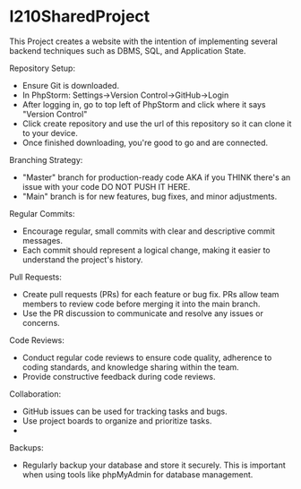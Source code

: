 # I210SharedProject
This Project creates a website with the intention of implementing several backend techniques such as DBMS, SQL, and Application State.

Repository Setup:
- Ensure Git is downloaded.
- In PhpStorm: Settings->Version Control->GitHub->Login
- After logging in, go to top left of PhpStorm and click where it says "Version Control"
- Click create repository and use the url of this repository so it can clone it to your device.
- Once finished downloading, you're good to go and are connected.

Branching Strategy:
- "Master" branch for production-ready code AKA if you THINK there's an issue with your code DO NOT PUSH IT HERE.
- "Main" branch is for new features, bug fixes, and minor adjustments.

Regular Commits:
- Encourage regular, small commits with clear and descriptive commit messages.
- Each commit should represent a logical change, making it easier to understand the project's history.

Pull Requests:
- Create pull requests (PRs) for each feature or bug fix. PRs allow team members to review code before merging it into the main branch.
- Use the PR discussion to communicate and resolve any issues or concerns.

Code Reviews:
- Conduct regular code reviews to ensure code quality, adherence to coding standards, and knowledge sharing within the team.
- Provide constructive feedback during code reviews.
  
Collaboration:
- GitHub issues can be used for tracking tasks and bugs.
- Use project boards to organize and prioritize tasks.
- 
Backups:
- Regularly backup your database and store it securely. This is important when using tools like phpMyAdmin for database management.
  


